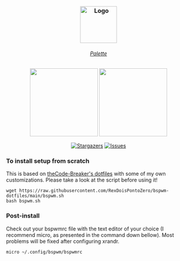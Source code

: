 <h3 align="center">
	<img src="https://raw.githubusercontent.com/catppuccin/catppuccin/dev/assets/logos/exports/1544x1544_circle.png" width="100" alt="Logo"/><br/>
</h3>
<h6 align="center">
  <a href="https://github.com/catppuccin/catppuccin#-palette">Palette</a>
</h6>
<p align="center">
  <img src="https://raw.githubusercontent.com/catppuccin/catppuccin/dev/assets/palette/morning.png" width="185" />
  <img src="https://raw.githubusercontent.com/catppuccin/catppuccin/dev/assets/palette/night.png" width="185" />
</p>
<p align="center">
	<a href="https://github.com/RexDoisPontoZero/bspwm-dotfiles/stargazers">
		<img alt="Stargazers" src="https://img.shields.io/github/stars/RexDoisPontoZero/bspwm-dotfiles?style=for-the-badge&logo=starship&color=C9CBFF&logoColor=D9E0EE&labelColor=302D41"></a>
	<a href="https://github.com/RexDoisPontoZero/bspwm-dotfiles/issues">
		<img alt="Issues" src="https://img.shields.io/github/issues/RexDoisPontoZero/bspwm-dotfiles?style=for-the-badge&logo=gitbook&color=B5E8E0&logoColor=D9E0EE&labelColor=302D41"></a>
</p>

### To install setup from scratch 
This is based on <a href="https://github.com/theCode-Breaker/bspwm-dotfiles">theCode-Breaker's dotfiles</a> with some of my own customizations. Please take a look at the script before using it!
``` 
wget https://raw.githubusercontent.com/RexDoisPontoZero/bspwm-dotfiles/main/bspwm.sh 
bash bspwm.sh
```
### Post-install
Check out your bspwmrc file with the text editor of your choice (I recommend micro, as presented in the command down bellow). Most problems will be fixed after configuring xrandr.
```
micro ~/.config/bspwm/bspwmrc
```
